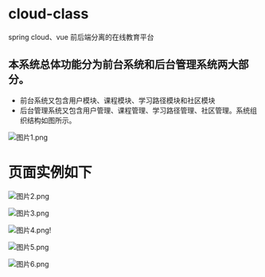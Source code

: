 # cloud-class
spring cloud、vue 前后端分离的在线教育平台
## 本系统总体功能分为前台系统和后台管理系统两大部分。
- 前台系统又包含用户模块、课程模块、学习路径模块和社区模块
- 后台管理系统又包含用户管理、课程管理、学习路径管理、社区管理。系统组织结构如图所示。

![图片1.png](http://oss.dblearn.cn/dbblog/20190320/20073c8cf58a4a90a36e2739bdbea5cc.png)

# 页面实例如下

![图片2.png](http://oss.dblearn.cn/dbblog/20190320/a96da9b311ce4e31a235a7a6108f9e29.png)

![图片3.png](http://oss.dblearn.cn/dbblog/20190320/39efd470c7b54f9aa549b2a17404d841.png)

![图片4.png](http://oss.dblearn.cn/dbblog/20190320/43a70c6bd4504787bbdaff56f14745fa.png)!

![图片5.png](http://oss.dblearn.cn/dbblog/20190320/34383addb7054ac8accdf0c7dfbb9e8e.png)

![图片6.png](http://oss.dblearn.cn/dbblog/20190320/358ec6b7239b4b4b91b10c63b7d3bca8.png)
